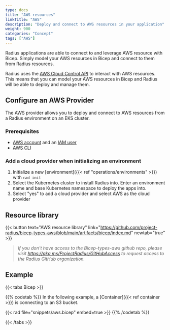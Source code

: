 ```yaml
---
type: docs
title: "AWS resources"
linkTitle: "AWS"
description: "Deploy and connect to AWS resources in your application"
weight: 900
categories: "Concept"
tags: ["AWS"]
---
```


Radius applications are able to connect to and leverage AWS resource with Bicep. Simply model your AWS resources in Bicep and connect to them from Radius resources.

Radius uses the [AWS Cloud Control API](https://docs.aws.amazon.com/cloudcontrolapi/latest/userguide/what-is-cloudcontrolapi.html) to interact with AWS resources. This means that you can model your AWS resources in Bicep and Radius will be able to deploy and manage them.

## Configure an AWS Provider

The AWS provider allows you to deploy and connect to AWS resources from a Radius environment on an EKS cluster. 

### Prerequisites
- [AWS account](https://aws.amazon.com/premiumsupport/knowledge-center/create-and-activate-aws-account) and an [IAM user](https://docs.aws.amazon.com/IAM/latest/UserGuide/getting-started_create-admin-group.html)
- [AWS CLI](https://docs.aws.amazon.com/cli/latest/userguide/getting-started-install.html)

### Add a cloud provider when initializing an environment

1. Initialize a new [environment]({{< ref "operations/environments" >}}) with `rad init`
1. Select the Kubernetes cluster to install Radius into. Enter an environment name and base Kubernetes namespace to deploy the apps into.
1. Select "yes" to add a cloud provider and select AWS as the cloud provider

## Resource library

{{< button text="AWS resource library" link="https://github.com/project-radius/bicep-types-aws/blob/main/artifacts/bicep/index.md" newtab="true" >}}
> *If you don't have access to the Bicep-types-aws github repo, please visit https://aka.ms/ProjectRadius/GitHubAccess to request access to the Radius GitHub organization.*

## Example

{{< tabs Bicep >}}

{{% codetab %}}
In the following example, a [Container]({{< ref container >}}) is connecting to an S3 bucket. 

{{< rad file="snippets/aws.bicep" embed=true >}}
{{% /codetab %}} 

{{< /tabs >}}